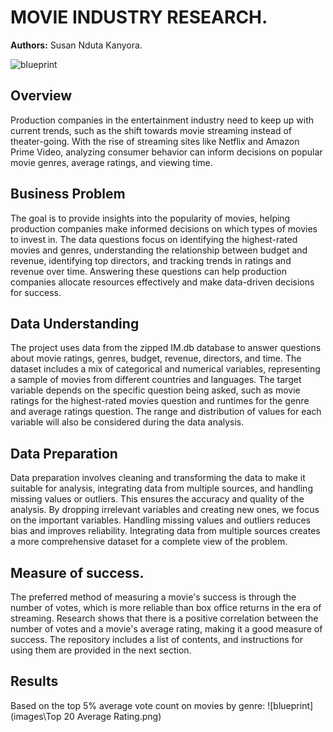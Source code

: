 # MOVIE INDUSTRY RESEARCH.
**Authors:** Susan Nduta Kanyora.

![blueprint](images/director_shot.jpeg)



## Overview
Production companies in the entertainment industry need to keep up with current trends, such as the shift towards movie streaming instead of theater-going. With the rise of streaming sites like Netflix and Amazon Prime Video, analyzing consumer behavior can inform decisions on popular movie genres, average ratings, and viewing time.

## Business Problem
The goal is to provide insights into the popularity of movies, helping production companies make informed decisions on which types of movies to invest in. The data questions focus on identifying the highest-rated movies and genres, understanding the relationship between budget and revenue, identifying top directors, and tracking trends in ratings and revenue over time. Answering these questions can help production companies allocate resources effectively and make data-driven decisions for success.


## Data Understanding
The project uses data from the zipped IM.db database to answer questions about movie ratings, genres, budget, revenue, directors, and time. The dataset includes a mix of categorical and numerical variables, representing a sample of movies from different countries and languages. The target variable depends on the specific question being asked, such as movie ratings for the highest-rated movies question and runtimes for the genre and average ratings question. The range and distribution of values for each variable will also be considered during the data analysis.

## Data Preparation
Data preparation involves cleaning and transforming the data to make it suitable for analysis, integrating data from multiple sources, and handling missing values or outliers. This ensures the accuracy and quality of the analysis. By dropping irrelevant variables and creating new ones, we focus on the important variables. Handling missing values and outliers reduces bias and improves reliability. Integrating data from multiple sources creates a more comprehensive dataset for a complete view of the problem.

## Measure of success.
The preferred method of measuring a movie's success is through the number of votes, which is more reliable than box office returns in the era of streaming. Research shows that there is a positive correlation between the number of votes and a movie's average rating, making it a good measure of success. The repository includes a list of contents, and instructions for using them are provided in the next section.

## Results 
Based on the top 5% average vote count on movies by genre:
![blueprint](images\Top 20 Average Rating.png)